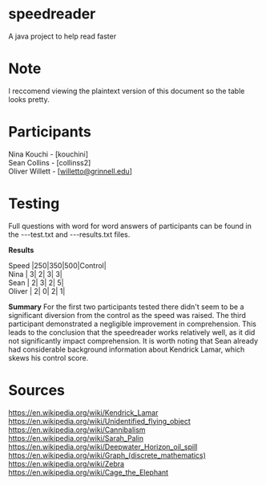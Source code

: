 # speedreader
A java project to help read faster

# Note
I reccomend viewing the plaintext version of this document so the table looks pretty.

# Participants
Nina Kouchi - [kouchini]  
Sean Collins - [collinss2]  
Oliver Willett - [willetto@grinnell.edu]  

# Testing
Full questions with word for word answers of participants can be found in the ---test.txt and ---results.txt files.


__Results__

Speed   |250|350|500|Control|  
Nina    |  3|  2|  3|      3|  
Sean    |  2|  3|  2|      5|   
Oliver  |  2|  0|  2|      1|

__Summary__
For the first two participants tested there didn't seem to be a significant diversion from the control as the speed was raised. The third participant demonstrated a negligible improvement in comprehension. This leads to the conclusion that the speedreader works relatively well, as it did not significantly impact comprehension. It is worth noting that Sean already had considerable background information about Kendrick Lamar, which skews his control score.

# Sources
https://en.wikipedia.org/wiki/Kendrick_Lamar  
https://en.wikipedia.org/wiki/Unidentified_flying_object  
https://en.wikipedia.org/wiki/Cannibalism  
https://en.wikipedia.org/wiki/Sarah_Palin  
https://en.wikipedia.org/wiki/Deepwater_Horizon_oil_spill  
https://en.wikipedia.org/wiki/Graph_(discrete_mathematics)  
https://en.wikipedia.org/wiki/Zebra  
https://en.wikipedia.org/wiki/Cage_the_Elephant  
